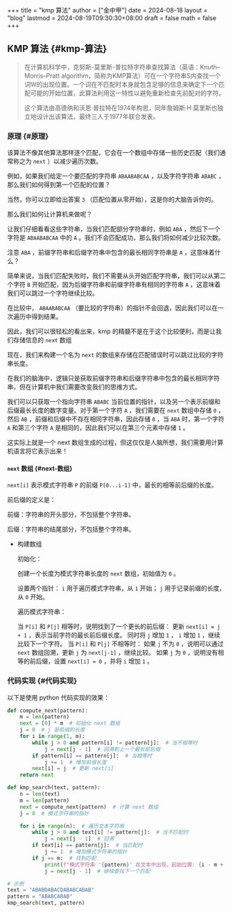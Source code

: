 +++
title = "kmp 算法"
author = ["金中甲"]
date = 2024-08-18
layout = "blog"
lastmod = 2024-08-19T09:30:30+08:00
draft = false
math = false
+++

## KMP 算法 {#kmp-算法}

> 在计算机科学中，克努斯-莫里斯-普拉特字符串查找算法（英语：Knuth–Morris–Pratt algorithm，简称为KMP算法）可在一个字符串S内查找一个词W的出现位置。一个词在不匹配时本身就包含足够的信息来确定下一个匹配可能的开始位置，此算法利用这一特性以避免重新检查先前配对的字符。
>
> <!--more-->
>
> 这个算法由高德纳和沃恩·普拉特在1974年构思，同年詹姆斯·H·莫里斯也独立地设计出该算法，最终三人于1977年联合发表。


### 原理 {#原理}

该算法不像其他算法那样逐个匹配，它会在一个数组中存储一些历史匹配（我们通常称之为 `next` ）以减少遍历次数。

例如，如果我们给定一个要匹配的字符串 `ABAABABCAA` ，以及字符字符串 `ABABC` ，那么我们如何得到第一个匹配的位置？

当然，你可以立即给出答案 `3` （匹配位置从零开始），这是你的大脑告诉你的。

那么我们如何让计算机来做呢？

让我们仔细看看这些字符串，当我们匹配部分字符串时，例如 `ABA` ，然后下一个字符是 `ABAABABCAA` 中的 `A` 。我们不会匹配成功，那么我们将如何减少比较次数。

注意 `ABA` ，前缀字符串和后缀字符串中包含的最长相同字符串是 `A` ，这意味着什么？

简单来说，当我们匹配失败时，我们不需要从头开始匹配字符串，我们可以从第二个字符 `B` 开始匹配，因为后缀字符串和前缀字符串有相同的字符串 `A` ，这意味着我们可以跳过一个字符继续比较。

在比较中， `ABAABABCAA` （要比较的字符串）的指针不会回退，因此我们可以在一次遍历中得到结果。

因此，我们可以很轻松的看出来，kmp 的精髓不是在于这个比较便利，而是让我们存储信息的 `next` 数组

现在，我们来构建一个名为 `next` 的数组来存储在匹配错误时可以跳过比较的字符串长度。

在我们的脑海中，逻辑只是获取前缀字符串和后缀字符串中包含的最长相同字符串，但在计算机中我们需要改变我们的思维方式。

我们可以只获取一个指向字符串 `ABABC`  当前位置的指针，以及另一个表示前缀和后缀最长长度的数字变量。对于第一个字符 `A` ，我们需要在 `next` 数组中存储 `0` ，然后 `AB` ，前缀和后缀中不存在相同字符串，因此存储 `0` ，当 `ABA` 时，第一个字符 `A` 和第三个字符 `A` 是相同的，因此我们可以在第三个元素中存储 `1` 。

这实际上就是一个 next 数组生成的过程，但这仅仅是人脑所想，我们需要用计算机语言将它表示出来！


#### `next` 数组 {#next-数组}

`next[i]` 表示模式字符串 `P` 的前缀 `P[0...i-1]` 中，最长的相等前后缀的长度。

前后缀的定义是：

前缀：字符串的开头部分，不包括整个字符串。

后缀：字符串的结尾部分，不包括整个字符串。

<!--list-separator-->

-  构建数组

    初始化：

    创建一个长度为模式字符串长度的 `next` 数组，初始值为 `0` 。

    设置两个指针： `i` 用于遍历模式字符串，从 `1` 开始； `j`  用于记录前缀的长度，从 `0` 开始。

    遍历模式字符串：

    当 `P[i]` 和 `P[j]` 相等时，说明找到了一个更长的前后缀：
    更新 `next[i] = j + 1` ，表示当前字符的最长前后缀长度。
    同时将 `j` 增加 `1` ， `i` 增加 `1` ，继续比较下一个字符。
    当 `P[i]` 和 `P[j]` 不相等时：
    如果 `j` 不为 `0` ，说明可以通过 `next` 数组回溯，更新 `j` 为 `next[j-1]` ，继续比较。
    如果 `j` 为 `0` ，说明没有相等的前后缀，设置 `next[i] = 0` ，并将 `i` 增加 `1` 。


### 代码实现 {#代码实现}

以下是使用 python 代码实现的效果：

```python
def compute_next(pattern):
    m = len(pattern)
    next = [0] * m  # 初始化 next 数组
    j = 0  # j 是前缀的长度
    for i in range(1, m):
        while j > 0 and pattern[i] != pattern[j]:  # 当不相等时
            j = next[j - 1]  # 回溯到上一个最长前后缀
        if pattern[i] == pattern[j]:  # 当相等时
            j += 1  # 增加前缀长度
        next[i] = j  # 更新 next[i]
    return next

def kmp_search(text, pattern):
    n = len(text)
    m = len(pattern)
    next = compute_next(pattern)  # 计算 next 数组
    j = 0  # 模式字符串的指针

    for i in range(n):  # 遍历文本字符串
        while j > 0 and text[i] != pattern[j]:  # 当不匹配时
            j = next[j - 1]  # 回溯
        if text[i] == pattern[j]:  # 当匹配时
            j += 1  # 增加模式字符串的指针
        if j == m:  # 找到匹配
            print(f"模式字符串 '{pattern}' 在文本中出现，起始位置: {i - m + 1}")
            j = next[j - 1]  # 继续查找下一个匹配

# 示例
text = "ABABDABACDABABCABAB"
pattern = "ABABCABAB"
kmp_search(text, pattern)
```
